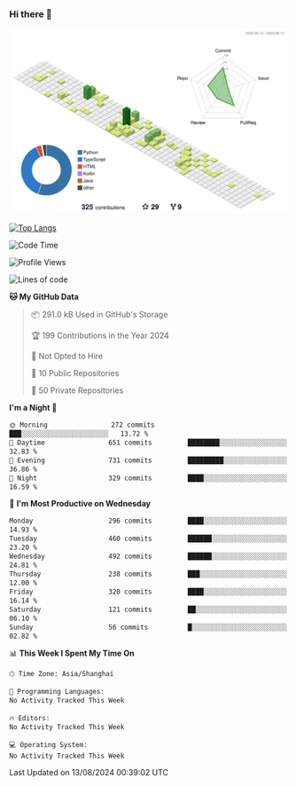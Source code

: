 ### Hi there 👋

![](./profile-3d-contrib/profile-green-animate.svg)

 

[![Top Langs](https://github-readme-stats.vercel.app/api/top-langs/?username=fly2tomato)](https://github.com/anuraghazra/github-readme-stats)


 

<!--START_SECTION:waka-->
![Code Time](http://img.shields.io/badge/Code%20Time-5%20hrs%2042%20mins-blue)

![Profile Views](http://img.shields.io/badge/Profile%20Views-20-blue)

![Lines of code](https://img.shields.io/badge/From%20Hello%20World%20I%27ve%20Written-519.8%20thousand%20lines%20of%20code-blue)

**🐱 My GitHub Data** 

> 📦 291.0 kB Used in GitHub's Storage 
 > 
> 🏆 199 Contributions in the Year 2024
 > 
> 🚫 Not Opted to Hire
 > 
> 📜 10 Public Repositories 
 > 
> 🔑 50 Private Repositories 
 > 
**I'm a Night 🦉** 

```text
🌞 Morning                272 commits         ███░░░░░░░░░░░░░░░░░░░░░░   13.72 % 
🌆 Daytime                651 commits         ████████░░░░░░░░░░░░░░░░░   32.83 % 
🌃 Evening                731 commits         █████████░░░░░░░░░░░░░░░░   36.86 % 
🌙 Night                  329 commits         ████░░░░░░░░░░░░░░░░░░░░░   16.59 % 
```
📅 **I'm Most Productive on Wednesday** 

```text
Monday                   296 commits         ████░░░░░░░░░░░░░░░░░░░░░   14.93 % 
Tuesday                  460 commits         ██████░░░░░░░░░░░░░░░░░░░   23.20 % 
Wednesday                492 commits         ██████░░░░░░░░░░░░░░░░░░░   24.81 % 
Thursday                 238 commits         ███░░░░░░░░░░░░░░░░░░░░░░   12.00 % 
Friday                   320 commits         ████░░░░░░░░░░░░░░░░░░░░░   16.14 % 
Saturday                 121 commits         ██░░░░░░░░░░░░░░░░░░░░░░░   06.10 % 
Sunday                   56 commits          █░░░░░░░░░░░░░░░░░░░░░░░░   02.82 % 
```


📊 **This Week I Spent My Time On** 

```text
🕑︎ Time Zone: Asia/Shanghai

💬 Programming Languages: 
No Activity Tracked This Week

🔥 Editors: 
No Activity Tracked This Week

💻 Operating System: 
No Activity Tracked This Week
```


 Last Updated on 13/08/2024 00:39:02 UTC
<!--END_SECTION:waka-->
